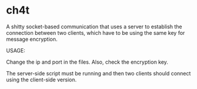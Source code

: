 # ch4t
A shitty socket-based communication that uses a server to establish the connection between two clients, which have to be using the same key for message encryption.


USAGE: 

Change the ip and port in the files. Also, check the encryption key.

The server-side script must be running and then two clients should connect using the client-side version.
